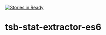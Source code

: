 [![Stories in Ready](https://badge.waffle.io/retro-games/tsb-stat-extractor-es6.png?label=ready&title=Ready)](http://waffle.io/retro-games/tsb-stat-extractor-es6)

# tsb-stat-extractor-es6